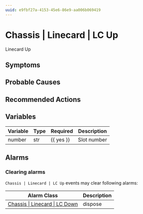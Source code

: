 ```yaml
---
uuid: e9fbf27a-4153-45e6-86e9-aa006b069419
---
```

# Chassis | Linecard | LC Up

Linecard Up

## Symptoms

## Probable Causes

## Recommended Actions

## Variables

Variable | Type | Required | Description
--- | --- | --- | ---
number | str | {{ yes }} | Slot number

## Alarms

### Clearing alarms

`Chassis | Linecard | LC Up` events may clear following alarms:

Alarm Class | Description
--- | ---
[Chassis \| Linecard \| LC Down](../../../alarm-classes/chassis/linecard/lc-down.md) | dispose
